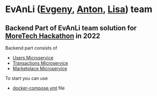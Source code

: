 # EvAnLi ([Evgeny](https://www.linkedin.com/in/evgeny-shurupov/), [Anton](https://github.com/uskov-anton), [Lisa](https://www.behance.net/lisasavelieva)) team

## Backend Part of EvAnLi team solution for [MoreTech Hackathon](https://moretech.vtb.ru/) in 2022

Backend part consists of 
* [Users Microservice](/users)
* [Transactions Microservice](/transactions)
* [Marketplace Microservice](/market)

To start you can use
* [docker-compose.yml](/docker-compose.yml) file
